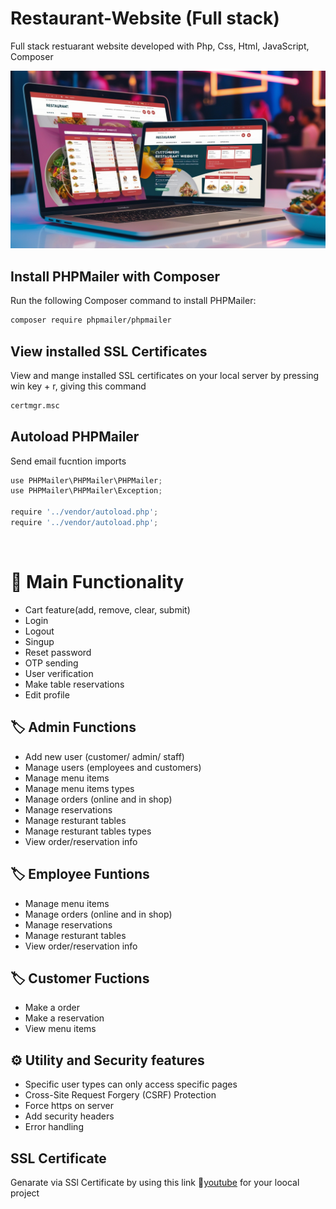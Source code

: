 # Restaurant-Website (Full stack)

Full stack restuarant website developed with Php, Css, Html, JavaScript, Composer

<img src="images/picture10.jpg"><br>

## Install PHPMailer with Composer

Run the following Composer command to install PHPMailer:

```bash
composer require phpmailer/phpmailer
```

## View installed SSL Certificates

View and mange installed SSL certificates on your local server by pressing win key + r, giving this command

```bash
certmgr.msc
```

## Autoload PHPMailer

Send email fucntion imports

```javascript
use PHPMailer\PHPMailer\PHPMailer;
use PHPMailer\PHPMailer\Exception;

require '../vendor/autoload.php';
require '../vendor/autoload.php';
```

<br>
<h1>🚀 Main Functionality</h1>
<ul>
<li>Cart feature(add, remove, clear, submit)</li>
<li>Login</li>
<li>Logout</li>
<li>Singup</li>
<li>Reset password</li>
<li>OTP sending</li>
<li>User verification</li>
<li>Make table reservations</li>
<li>Edit profile</li>
</ul>

<h2>🏷️ Admin Functions</h2>
<ul>
<li>Add new user (customer/ admin/ staff)</li>
<li>Manage users (employees and customers)</li>
<li>Manage menu items</li>
<li>Manage menu items types</li>
<li>Manage orders (online and in shop)</li>
<li>Manage reservations</li>
<li>Manage resturant tables</li>
<li>Manage resturant tables types</li>
<li>View order/reservation info</li>
</ul>

<h2>🏷️ Employee Funtions</h2>
<ul>
<li>Manage menu items</li>
<li>Manage orders (online and in shop)</li>
<li>Manage reservations</li>
<li>Manage resturant tables</li>
<li>View order/reservation info</li>
</ul>

<h2>🏷️ Customer Fuctions</h2>
<ul>
<li>Make a order</li>
<li>Make a reservation</li>
<li>View menu items</li>
</ul>

<h2>⚙️ Utility and Security features</h2>
<ul>
<li>Specific user types can only access specific pages</li>
<li>Cross-Site Request Forgery (CSRF) Protection</li>
<li>Force https on server</li>
<li>Add security headers</li>
<li>Error handling</li>
</ul>

## SSL Certificate

Genarate via SSl Certificate by using this link 🔗<a href="https://youtu.be/zrbaE1Wdviw">youtube</a> for your loocal project
